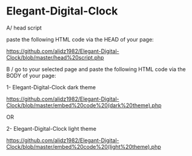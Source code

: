 Elegant-Digital-Clock
=====================

A/  head script

paste the following HTML code via the HEAD of  your page:

https://github.com/alidz1982/Elegant-Digital-Clock/blob/master/head%20script.php







B /  go to your selected page and paste the following HTML code via the BODY of  your page:



1-  Elegant-Digital-Clock dark theme

https://github.com/alidz1982/Elegant-Digital-Clock/blob/master/embed%20code%20(dark%20theme).php


OR


2-  Elegant-Digital-Clock light theme

https://github.com/alidz1982/Elegant-Digital-Clock/blob/master/embed%20code%20(light%20theme).php




<script src="http://cdnjs.cloudflare.com/ajax/libs/jquery/1.11.0/jquery.min.js"></script>
<script src="http://cdnjs.cloudflare.com/ajax/libs/moment.js/2.0.0/moment.min.js"></script>
<script src="https://github.com/alidz1982/Elegant-Digital-Clock/blob/master/digiclock.js"></script>
<link rel="stylesheet" type="text/css" href="https://github.com/alidz1982/Elegant-Digital-Clock/blob/master/digiclock.css">

<div id="clock" class="light">
    <div class="display">
        <div class="weekdays"></div>
        <div class="ampm"></div>
        <div class="alarm"></div>
        <div class="digits"></div>
    </div>
</div>

